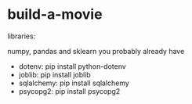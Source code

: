 # build-a-movie

libraries:

numpy, pandas and sklearn you probably already have

* dotenv: pip install python-dotenv
* joblib: pip install joblib
* sqlalchemy: pip install sqlalchemy
* psycopg2: pip install psycopg2
